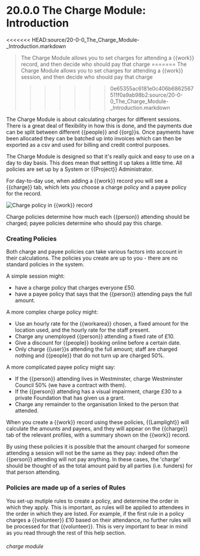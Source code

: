 # 20.0.0 The Charge Module: Introduction

<<<<<<< HEAD:source/20-0-0_The_Charge_Module-_Introduction.markdown
> The Charge Module allows you to set charges for attending a {{work}} record, and then decide who should pay that charge
=======
> The Charge Module allows you to set charges for attending a {{work}} session, and then decide who should pay that charge
>>>>>>> 0e65355ac6181e0c406b6862567511f0a9ab98b2:source/20-0-0_The_Charge_Module-_Introduction.markdown



The Charge Module is about calculating charges for different sessions. There is a great deal of flexibility in how this is done, and the payments due can be split between different {{people}} and {{org}}s. Once payments have been allocated they can be batched up into invoices which can then be exported as a csv and used for billing and credit control purposes. 

The Charge Module is designed so that it's really quick and easy to use on a day to day basis. This does mean that setting it up takes a little time. All policies are set up by a System or {{Project}} Administrator.

For day-to-day use, when adding a {{work}} record you will see a {{charge}} tab, which lets you choose a charge policy and a payee policy for the record. 

![Charge policy in {{work}} record](1222a.png)

Charge policies determine how much each {{person}} attending should be charged; payee policies determine who should pay this charge. 

### Creating Policies

Both charge and payee policies can take various factors into account in their calculations. The policies you create are up to you - there are no standard policies in the system.  

A simple session might:
- have a charge policy that charges everyone £50.
- have a payee policy that says that the {{person}} attending pays the full amount. 

A more complex charge policy might: 
- Use an hourly rate for the {{workarea}} chosen, a fixed amount for the location used, and the hourly rate for the staff present.
- Charge any unemployed {{person}} attending a fixed rate of £10.
 - Give a discount for {{people}} booking online before a certain date.
 - Only charge {{user}}s attending the full amount; staff are charged nothing and {{people}} that do not turn up are charged 50%.

A more complicated payee policy might say: 
- If the {{person}} attending lives in Westminster, charge Westminster Council 50% (we have a contract with them).
- If the {{person}} attending has a visual impairment, charge £30 to a private Foundation that has given us a grant.
- Charge any remainder to the organisation linked to the person that attended.

When you create a {{work}} record using these policies, {{Lamplight}} will calculate the amounts and payees, and they will appear on the {{charge}} tab of the relevant profiles, with a summary shown on the {{work}} record. 

By using these policies it is possible that the amount charged for someone attending a session will not be the same as they pay: indeed often the {{person}} attending will not pay anything. In these cases, the 'charge' should be thought of as the total amount paid by all parties (i.e. funders) for that person attending. 

### Policies are made up of a series of Rules

You set-up mutiple rules to create a policy, and determine the order in which they apply. This is important, as rules will be applied to attendees in the order in which they are listed. For example, if the first rule in a policy charges a {{volunteer}} £10 based on their attendance, no further rules will be processed for that {{volunteer}}.  This is very important to bear in mind as you read through the rest of this help section.


###### charge module

